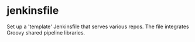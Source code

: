 # jenkinsfile

Set up a 'template' Jenkinsfile that serves various repos. The file integrates Groovy shared pipeline libraries.
